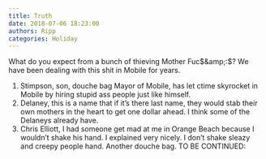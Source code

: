 ```yaml
---
title: Truth
date: 2018-07-06 18:23:00
authors: Ripp
categories: Holiday
---
```


 What do you expect from a bunch of thieving Mother Fuc$&amp;:$?  We have been dealing with this shit in Mobile for years. 
1. Stimpson, son, douche bag Mayor of Mobile, has let ctime skyrocket in Mobile by hiring stupid ass people just like himself. 
2.  Delaney, this is a name that if it’s there last name, they would stab their own mothers in the heart to get one dollar ahead. I think some of the Delaneys already have. 
3. Chris Elliott, I had someone get mad at me in Orange Beach because I wouldn’t shake his hand. I explained very nicely. I don’t shake sleazy and creepy people hand. Another douche bag. 
TO BE CONTINUED: